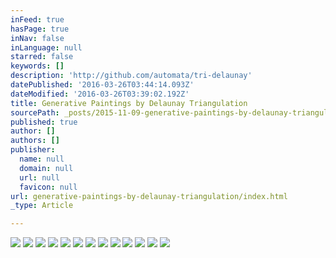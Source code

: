 ```yaml
---
inFeed: true
hasPage: true
inNav: false
inLanguage: null
starred: false
keywords: []
description: 'http://github.com/automata/tri-delaunay'
datePublished: '2016-03-26T03:44:14.093Z'
dateModified: '2016-03-26T03:39:02.192Z'
title: Generative Paintings by Delaunay Triangulation
sourcePath: _posts/2015-11-09-generative-paintings-by-delaunay-triangulation.md
published: true
author: []
authors: []
publisher:
  name: null
  domain: null
  url: null
  favicon: null
url: generative-paintings-by-delaunay-triangulation/index.html
_type: Article

---
```

![](https://the-grid-user-content.s3-us-west-2.amazonaws.com/7f9d9050-e86b-4266-9486-cda993404ffa.jpg)
![](https://the-grid-user-content.s3-us-west-2.amazonaws.com/81166d4f-9492-4688-9ccb-463502999575.jpg)
![](https://the-grid-user-content.s3-us-west-2.amazonaws.com/8294d512-3cdc-40bc-b9b1-9159838f8b98.jpg)
![](https://the-grid-user-content.s3-us-west-2.amazonaws.com/5e5cd2e2-e7f5-4e60-a3ea-037b24e881d1.jpg)
![](https://the-grid-user-content.s3-us-west-2.amazonaws.com/42d95857-7559-4e4c-82e9-57bb83737aba.png)
![](https://the-grid-user-content.s3-us-west-2.amazonaws.com/4897d69c-7eec-4831-bd30-00e1187f0fe4.png)
![](https://the-grid-user-content.s3-us-west-2.amazonaws.com/3b5660e4-caca-40ce-a006-4ecdb1dbd84b.png)
![](https://the-grid-user-content.s3-us-west-2.amazonaws.com/3f7fab92-db5a-435f-961b-961a2d54008a.png)
![](https://the-grid-user-content.s3-us-west-2.amazonaws.com/3be9d781-01ae-4907-a927-fe56119e38d1.png)
![](https://the-grid-user-content.s3-us-west-2.amazonaws.com/ed2494ce-89f8-4ec9-a07e-b4a883e6a257.png)
![](https://the-grid-user-content.s3-us-west-2.amazonaws.com/6817da3b-8d04-4c69-b130-22c6e18dfd1e.png)
![](https://the-grid-user-content.s3-us-west-2.amazonaws.com/3e8321c5-63a4-47de-a466-53fb7c79d534.png)
![](https://the-grid-user-content.s3-us-west-2.amazonaws.com/5cbe86b4-7aa1-43f4-971e-1f9aab8e6bef.png)